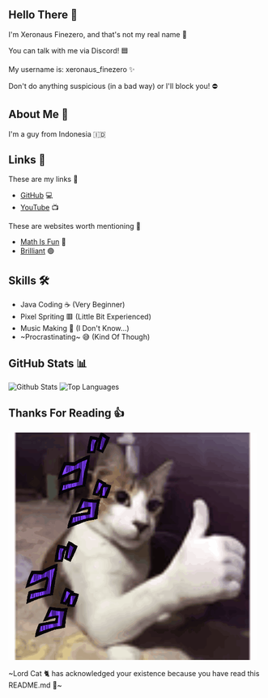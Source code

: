 ## Hello There 👋
I'm Xeronaus Finezero, and that's not my real name 👀

You can talk with me via Discord! 🟦

My username is: xeronaus_finezero ✨

Don't do anything suspicious (in a bad way) or I'll block you! ⛔

## About Me 🧻
I'm a guy from Indonesia 🇮🇩

## Links 🔗
These are my links 🚩
- [GitHub](https://github.com/Xeronaus) 💻
- [YouTube]() 📺

These are websites worth mentioning 📌
- [Math Is Fun](https://www.mathsisfun.com) 🔢
- [Brilliant](https://brilliant.org) 🟢

## Skills 🛠️
- Java Coding ☕ (Very Beginner)
- Pixel Spriting 🟥 (Little Bit Experienced)
- Music Making 🎵 (I Don't Know...)
- ~Procrastinating~ 😅 (Kind Of Though)

## GitHub Stats 📊

![Github Stats](https://github-readme-stats.vercel.app/api?username=Xeronaus&count_private=true&show_icons=true&include_all_commits=true&hide_border=true&count_private=true&theme=transparent)
![Top Languages](https://github-readme-stats.vercel.app/api/top-langs/?username=Xeronaus&show_icons=true&include_all_commits=true&hide_border=true&count_private=true&theme=transparent&langs_count=10)

## Thanks For Reading 👍

![GIF](https://github.com/Xeronaus/Xeronaus/blob/main/cat-jojo.gif)

~Lord Cat 🐈 has acknowledged your existence because you have read this README.md 📕~